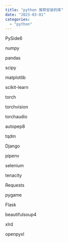 ```yaml
---
title: "python 推荐安装的库"
date: "2023-03-01"
categories: 
  - "python"
---
```


PySide6

numpy

pandas

scipy

matplotlib

scikit-learn

torch

torchvision

torchaudio

autopep8

tqdm

Django

pipenv

selenium

tenacity

Requests

pygame

Flask

beautifulsoup4

xlrd

openpyxl

